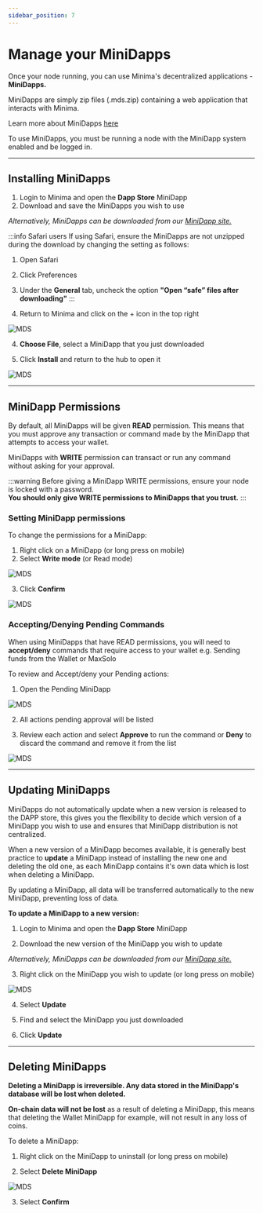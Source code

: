```yaml
---
sidebar_position: 7
---
```


# Manage your MiniDapps

Once your node running, you can use Minima's decentralized applications - **MiniDapps.** 

MiniDapps are simply zip files (.mds.zip) containing a web application that interacts with Minima. 

Learn more about MiniDapps [here](/docs/learn/minidapps/minidappsintro) <br/>

To use MiniDapps, you must be running a node with the MiniDapp system enabled and be logged in.
<!-- 
:::tip
All the latest MiniDapps can be downloaded from our official [MiniDapp site](https://minidapps.minima.global/) or from the **Dapp Store** MiniDapp installed on your node.
:::

:::note ANDROID USERS
If running a node on Android, please see the [Using MiniDapps](/docs/runanode/selectplatform/android_v9_and_up#using-minidapps) section on the Android page instead. 
::: -->

-------

## Installing MiniDapps

1. Login to Minima and open the **Dapp Store** MiniDapp
2. Download and save the MiniDapps you wish to use 

*Alternatively, MiniDapps can be downloaded from our [MiniDapp site.](https://minidapps.minima.global/)*

:::info Safari users
If using Safari, ensure the MiniDapps are not unzipped during the download by changing the setting as follows:
1. Open Safari 
2. Click Preferences
3. Under the **General** tab, uncheck the option **"Open “safe” files after downloading"**
:::

3. Return to Minima and click on the + icon in the top right 

![MDS](/img/runanode/mds_installdapp.png)

4. **Choose File**, select a MiniDapp that you just downloaded

5. Click **Install** and return to the hub to open it

![MDS](/img/runanode/mds_installdapp2.png)

-------

## MiniDapp Permissions

By default, all MiniDapps will be given **READ** permission. This means that you must approve any transaction or command made by the MiniDapp that attempts to access your wallet.

MiniDapps with **WRITE** permission can transact or run any command without asking for your approval. 

:::warning 
Before giving a MiniDapp WRITE permissions, ensure your node is locked with a password.<br/>
**You should only give WRITE permissions to MiniDapps that you trust.**
:::


### Setting MiniDapp permissions 

To change the permissions for a MiniDapp:

1. Right click on a MiniDapp (or long press on mobile)
2. Select **Write mode** (or Read mode)

![MDS](/img/runanode/mds_updateperms.png#width40)

3. Click **Confirm**

![MDS](/img/runanode/mds_writeaccess.png#width40)
<!-- 
#### Setting MiniDapp permissions - using Terminal

To change MiniDapp permissions from the Terminal:

1. Open the Terminal MiniDapp
2. Run the `mds` command to list your MiniDapps and check their existing permissions (If Terminal is in read mode, you will have to accept the Pending command from the Pending MiniDapp)
3. Copy the uid from YOUR node
```
    {
      "uid":"0xB4C47D4AD267C3D2D4EF6E086FD12845",
      "conf":{
        "name":"Terminal",
        "icon":"terminal.png",
        "version":"1.91",
        "description":"Terminal CLI for Minima",
        "permission":"write",
        "browser":"internal"
      }
    },
```
4. Run the following command, **pasting in YOUR uid**:

**Windows/Mac/Linux Desktop**
```
mds action:permission uid:0x02FA22EF2A2A3B0FA01D688A902779E5 trust:write
```

**Server (Using RPC)**
```
curl 127.0.0.1:9005/mds%20action:permission%20uid:0x02FA22EF2A2A3B0FA01D688A902779E5%20trust:write
```
Output:
```
{
  "command":"mds",
  "params":{
    "action":"permission",
    "uid":"0x02FA22EF2A2A3B0FA01D688A902779E5",
    "trust":"write"
  },
  "status":true,
  "pending":false,
  "response":{
    "uid":"0x02FA22EF2A2A3B0FA01D688A902779E5",
    "conf":{
      "name":"Wallet",
      "icon":"minimaWallet.png",
      "version":"0.1.5",
      "description":"Official Minima Wallet",
      "permission":"write",
      "browser":"internal"
    }
  }
}
```
 -->

### Accepting/Denying Pending Commands

When using MiniDapps that have READ permissions, you will need to **accept/deny** commands that require access to your wallet e.g. Sending funds from the Wallet or MaxSolo

To review and Accept/deny your Pending actions:

1. Open the Pending MiniDapp

![MDS](/img/runanode/mds_pendingicon.png#width10)

2. All actions pending approval will be listed

3. Review each action and select **Approve** to run the command or **Deny** to discard the command and remove it from the list

![MDS](/img/runanode/mds_pending.png)


<!-- 
```
mds action:pending 
```
**Example: Sending a transaction from the Wallet**

```
mds action:pending
{
  "command":"mds",
  "params":{
    "action":"pending"
  },
  "status":true,
  "pending":false,
  "response":{
    "pending":[{
      "uid":"0x4D020F84762AAB4EF593B6E6DACE7064",    <--COPY THIS UID
      "minidapp":{
        "uid":"0xFE2750C4186CF82FB4E91D5FEA21839F",
        "conf":{
          "name":"Wallet",
          "icon":"minimaWallet.png",
          "version":"0.1.5",
          "description":"Official Minima Wallet",
          "browser":"internal",
          "permission":"read"
        }
      },
      "command":"send amount:1 address:MxG087TG0E8G7FN4SF8T22YTZ00Z8MHA8FF7ERZMWD4TWAK3Y07GGBG4PBGEG1U tokenid:0x00 burn:0"
    },
```

Copy the `uid` of the pending command, then **to accept/deny the command** write:
```
mds action:accept/deny uid:0x4D020F84762AAB4EF593B6E6DACE7064
```

Accepting the command will execute the command; denying will remove the pending command from the list and will not be executed. -->

-------
## Updating MiniDapps

MiniDapps do not automatically update when a new version is released to the DAPP store, this gives you the flexibility to decide which version of a MiniDapp you wish to use and ensures that MiniDapp distribution is not centralized. 

When a new version of a MiniDapp becomes available, it is generally best practice to **update** a MiniDapp instead of installing the new one and deleting the old one, as each MiniDapp contains it's own data which is lost when deleting a MiniDapp.

By updating a MiniDapp, all data will be transferred automatically to the new MiniDapp, preventing loss of data. 

**To update a MiniDapp to a new version:**

1. Login to Minima and open the **Dapp Store** MiniDapp

2. Download the new version of the MiniDapp you wish to update

*Alternatively, MiniDapps can be downloaded from our [MiniDapp site.](https://minidapps.minima.global/)*

3. Right click on the MiniDapp you wish to update (or long press on mobile)

![MDS](/img/runanode/mds_dappoptions.png#width40)

4. Select **Update**

5. Find and select the MiniDapp you just downloaded 

6. Click **Update**


<!-- 
2. Save it to your node's basefolder. If using Docker, this will be the `minimadocker9001` folder for example. Desktop users can set their basefolder when starting their node using the `-basefolder` parameter.
3. From the Minima Terminal, run 
```
mds
```
You may have to accept a pending command. 

4. Copy the `uid` of the minidapp you wish to update

```
      "uid":"0x21D94D4EBE2AFE1284D180334F34B93E0C435CDDBC1A219C501E1F72EBBCF103",
      "conf":{
        "name":"MiniSwap",
        "icon":"webicon.png",
        "version":"0.1",
        "description":"Swap ETH or Tokens for Minima trustlessly using HTLC atomic swaps on Miniswap",
        "permission":"write",
        "browser":"internal"
```

5. Run


``` 
mds action:update uid: file:
```

where 
- `uid` is the uid of the MiniDapp you are updating and 
- `file:` is either the name of the MiniDapp e.g. wallet-1.0.mds.zip (if the MiniDapp exists in the basefolder) or the full path is the MiniDapp is not in the basefolder.

You may have to accept another pending command unless the Terminal has been given WRITE access.

Example

``` 
mds action:update uid:0x21D94D4EBE2AFE1284D18034F34B93E0C435CDDBC1A219C501E1F72EBBCF103 file:miniswap-0.2.mds.zip
```
or 
```
mds action:update uid:0x21D94D4EBE2AFE1284D180334F34B93E0C435CDDBC1A219C501E1F72EBBCF103 file:C\Users\youruser\Downloads\miniswap-0.2.mds.zip
```
Output:
```
{
  "command":"mds",
  "params":{
    "action":"update",
    "file":"miniswap-0.2.mds.zip",
    "uid":"0x21D94D4EBE2AFE1284D180334F34B93E0C435CDDBC1A219C501E1F72EBBCF103"
  },
  "status":true,
  "pending":false,
  "response":{
    "updated":{
      "uid":"0x21D94D4EBE2AFE1284D180334F34B93E0C435CDDBC1A219C501E1F72EBBCF103",
      "conf":{
        "name":"MiniSwap",
        "icon":"webicon.png",
        "version":"0.2",
        "description":"Swap ETH or Tokens for Minima trustlessly using HTLC atomic swaps on Miniswap",
        "permission":"write",
        "browser":"internal"
      }
    }
  }
}
```

6. The MiniDapp will be updated, retaining it's previous data and permissions. -->

-------
## Deleting MiniDapps

**Deleting a MiniDapp is irreversible. Any data stored in the MiniDapp's database will be lost when deleted.**

**On-chain data will not be lost** as a result of deleting a MiniDapp, this means that deleting the Wallet MiniDapp for example, will not result in any loss of coins.

To delete a MiniDapp:

1. Right click on the MiniDapp to uninstall (or long press on mobile)

2. Select **Delete MiniDapp** 

![MDS](/img/runanode/mds_dappoptions.png#width40)

3. Select **Confirm**

<!-- 
1. From the Command Line where Minima is running, type 
```
mds
```
You should see an output similar to below:

```
mds
{
  "command":"mds",
  "status":true,
  "response":{
    "password":"1SV0-F0WN-K367",
    "minidapps":[{
      "uid":"0xFE2750C4186CF82FB4E91D5FEA21839F",
      "conf":{
        "name":"Wallet",
        "icon":"minimaWallet.png",
        "version":"0.1.5",
        "description":"Official Minima Wallet"
      }
    }]
  }
}
```
3. Copy the **UID**
4. Enter the following command, pasting your MiniDapp `uid` on the end:

**Example** 
```
mds action:uninstall uid:0xFE2750C4186CF82FB4E91D5FEA21839F
``` -->